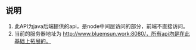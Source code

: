 ## 说明

1. 此API为java后端提供的api，是node中间层访问的部分，前端不直接访问。
2. 当前的服务器地址为 http://www.bluemsun.work:8080/，所有api均是在此基础上拓展的。